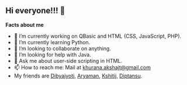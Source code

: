 ## Hi everyone!!! 👋

**Facts about me**
- 🔭 I’m currently working on QBasic and HTML (CSS, JavaScript, PHP).
- 🌱 I’m currently learning Python.
- 👯 I’m looking to collaborate on anything.
- 🤔 I’m looking for help with Java.
- 💬 Ask me about user-side scripting in HTML.
- 📫 How to reach me: Mail at khurana.akshajt@gmail.com
- My friends are <a href="https://github.com/DibyajyotiBiswal57"> Dibyajyoti</a>, <a href="https://github.com/albert-hawkins-heisenberg"> Aryaman</a>, <a href="https://github.com/UnderRatedCoder05"> Kshitij</a>, <a href="https://github.com/dsdoescreative"> Diptansu</a>.
